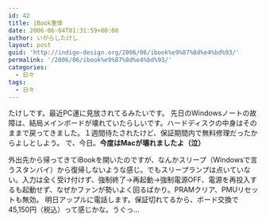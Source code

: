 ```yaml
---
id: 42
title: iBook重体
date: 2006-06-04T01:31:59+00:00
author: いがらしたけし
layout: post
guid: 'http://indigo-design.org/2006/06/ibook%e9%87%8d%e4%bd%93/'
permalink: '/2006/06/ibook%e9%87%8d%e4%bd%93/'
categories:
  - 日々
tags:
  - 日々
---
```

たけしです。最近PC運に見放されてるみたいです。
先日のWindowsノートの故障は、結局メインボードが壊れていたらしいです。ハードディスクの中身はそのままで戻ってきました。１週間待たされたけど、保証期間内で無料修理だったからよしとしよう。
で、今日。<strong>今度はMacが壊れましたよ（泣）</strong>

<!--more-->
外出先から帰ってきてiBookを開いたのですが、なんかスリープ（Windowsで言うスタンバイ）から復帰しないような感じ。でもスリープランプは点いていない。入力は全く受け付けず、強制終了→再起動→強制電源OFF、電源を再投入するも起動せず、なぜかファンが勢いよく回るばかり。PRAMクリア、PMUリセットも無効。
明日アップルに電話します。保証切れてるから、ボード交換で45,150円（税込）って感じかな。うぐっ…